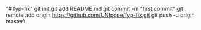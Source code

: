 "# fyp-fix"  git init git add README.md git commit -m "first commit" git remote add origin https://github.com/UNIpope/fyp-fix.git git push -u origin master\
